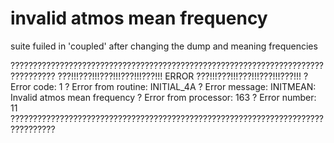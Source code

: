 # invalid atmos mean frequency
suite fuiled in 'coupled' after changing the dump and meaning frequencies

????????????????????????????????????????????????????????????????????????????????
???!!!???!!!???!!!???!!!???!!!       ERROR        ???!!!???!!!???!!!???!!!???!!!
?  Error code: 1
?  Error from routine: INITIAL_4A
?  Error message: INITMEAN: Invalid atmos mean frequency
?  Error from processor: 163
?  Error number: 11
????????????????????????????????????????????????????????????????????????????????